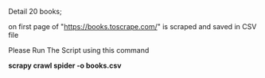 Detail 20 books; 

on first page of "https://books.toscrape.com/" is scraped and saved in CSV file

Please Run The Script using this command

**scrapy crawl spider -o books.csv**
